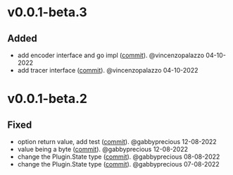 # v0.0.1-beta.3

## Added
- add encoder interface and go impl ([commit](https://github.com/vincenzopalazzo/cln4go/commit/578de3943498f0b4ff2e1a49378794062d06abcf)). @vincenzopalazzo 04-10-2022
- add tracer interface ([commit](https://github.com/vincenzopalazzo/cln4go/commit/7d2c89e56c94d25c3ca97a26ccbd2d0c76b24f58)). @vincenzopalazzo 04-10-2022


# v0.0.1-beta.2

## Fixed
- option return value, add test ([commit](https://github.com/vincenzopalazzo/cln4go/commit/a59f9a465f10d844980834dd4ea1090fa5ca8e6e)). @gabbyprecious 12-08-2022
- value being a byte ([commit](https://github.com/vincenzopalazzo/cln4go/commit/5724651acfb8923e11bfcd9ac2d624197ccfe6fe)). @gabbyprecious 12-08-2022
- change the Plugin.State type ([commit](https://github.com/vincenzopalazzo/cln4go/commit/7f9e4f1ed63e9e70c4a2b072266e44c826ad9ef7)). @gabbyprecious 08-08-2022
- change the Plugin.State type ([commit](https://github.com/vincenzopalazzo/cln4go/commit/cf258e0ef4b9f30c19e10b0b755e250f6f00eb39)). @gabbyprecious 07-08-2022
